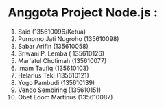 <!DOCTYPE html>
<html>
<body>
<h1>Anggota Project Node.js : </h1>
<ol>
<li>Said (135610096/Ketua)</li>
<li>Purnomo Jati Nugroho (135610098)</li>
<li>Sabar Arifin (135610058)</li>
<li>Sriwani P. Lemba ( 135610126)</li>
<li>Mar'atul Chotimah (135610077)</li>
<li>Imam Taufiq (135610103)</li>
<li>Helarius Teki (135610121)</li>
<li>Yogo Pambudi (135610139)</li>
<li>Vendo Sembiring (135610151)</li>
<li>Obet Edom Martinus (135610087)</li>
</ol>
</body>
</html>
